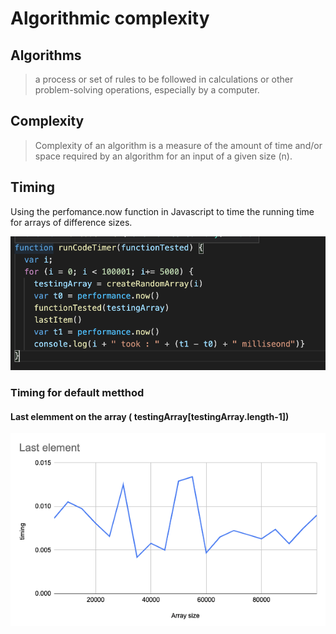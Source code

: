 # Algorithmic complexity

## Algorithms

> a process or set of rules to be followed in calculations or other problem-solving operations, especially by a computer.

## Complexity

> Complexity of an algorithm is a measure of the amount of time and/or space required by an algorithm for an input of a given size (n).

## Timing
Using the perfomance.now function in Javascript to time the running time for arrays of difference sizes.

![timing](images/timing-code.png)

### Timing for default metthod

#### Last elemment on the array ( testingArray[testingArray.length-1])

![last-element](images/last-item.png)